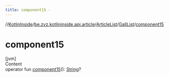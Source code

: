 ```yaml
---
title: component15 -
---
```

//[KotlinInside](../../../index.md)/[be.zvz.kotlininside.api.article](../../index.md)/[ArticleList](../index.md)/[GallList](index.md)/[component15](component15.md)



# component15  
[jvm]  
Content  
operator fun [component15](component15.md)(): [String](https://kotlinlang.org/api/latest/jvm/stdlib/kotlin/-string/index.html)?  



